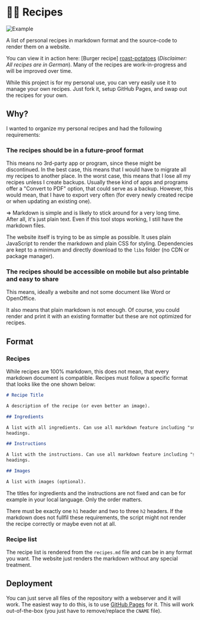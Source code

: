 # 👨‍🍳 Recipes

![Example](/.github/example.png)

A list of personal recipes in markdown format and the source-code to render them
on a website.

You can view it in action here: [Burger recipe] [roast-potatoes]
(*Disclaimer: All recipes are in German*). Many of the recipes are
work-in-progress and will be improved over time.

While this project is for my personal use, you can very easily use it to manage
your own recipes. Just fork it, setup GitHub Pages, and swap out the recipes for
your own.

## Why?

I wanted to organize my personal recipes and had the following requirements:

### The recipes should be in a future-proof format

This means no 3rd-party app or program, since these might be discontinued. In
the best case, this means that I would have to migrate all my recipes to another
place. In the worst case, this means that I lose all my recipes unless I create
backups. Usually these kind of apps and programs offer a "Convert to PDF"
option, that could serve as a backup. However, this would mean, that I have to
export very often (for every newly created recipe or when updating an existing
one).

=> Markdown is simple and is likely to stick around for a very long time. After
all, it's just plain text. Even if this tool stops working, I still have the
markdown files.

The website itself is trying to be as simple as possible. It uses plain
JavaScript to render the markdown and plain CSS for styling. Dependencies are
kept to a minimum and directly download to the `libs` folder (no CDN or package
manager).

### The recipes should be accessible on mobile but also printable and easy to share

This means, ideally a website and not some document like Word or OpenOffice.

It also means that plain markdown is not enough. Of course, you could render
and print it with an existing formatter but these are not optimized for recipes.

## Format

### Recipes

While recipes are 100% markdown, this does not mean, that every markdown
document is compatible. Recipes must follow a specific format that looks like
the one shown below:

```markdown
# Recipe Title

A description of the recipe (or even better an image).

## Ingredients

A list with all ingredients. Can use all markdown feature including "smaller"
headings.

## Instructions

A list with the instructions. Can use all markdown feature including "smaller"
headings.

## Images

A list with images (optional).
```

The titles for ingredients and the instructions are not fixed and can be for
example in your local language. Only the order matters.

There must be exactly one `h1` header and two to three `h2` headers. If the
markdown does not fullfil these requirements, the script might not render the
recipe correctly or maybe even not at all.

### Recipe list

The recipe list is rendered from the `recipes.md` file and can be in any format
you want. The website just renders the markdown without any special treatment.

## Deployment

You can just serve all files of the repository with a webserver and it will
work. The easiest way to do this, is to use 
[GitHub Pages](https://pages.github.com/) for it. This will work out-of-the-box
(you just have to remove/replace the `CNAME` file).

[roast-potatoes]:https://github.com/TRZQ2021/tr_sjtu/index.xml?recipe=roast-potatoes